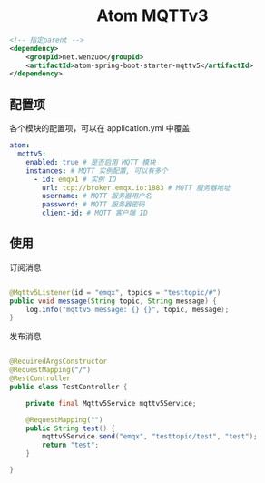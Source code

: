 <h1 align="center">Atom MQTTv3</h1>

```xml
<!-- 指定parent -->
<dependency>
	<groupId>net.wenzuo</groupId>
	<artifactId>atom-spring-boot-starter-mqttv5</artifactId>
</dependency>
```

## 配置项

各个模块的配置项，可以在 application.yml 中覆盖

```yaml
atom:
  mqttv5:
    enabled: true # 是否启用 MQTT 模块
    instances: # MQTT 实例配置, 可以有多个
      - id: emqx1 # 实例 ID
        url: tcp://broker.emqx.io:1883 # MQTT 服务器地址
        username: # MQTT 服务器用户名
        password: # MQTT 服务器密码
        client-id: # MQTT 客户端 ID
```

## 使用

订阅消息

```java

@Mqttv5Listener(id = "emqx", topics = "testtopic/#")
public void message(String topic, String message) {
	log.info("mqttv5 message: {} {}", topic, message);
}

```

发布消息

```java

@RequiredArgsConstructor
@RequestMapping("/")
@RestController
public class TestController {

	private final Mqttv5Service mqttv5Service;

	@RequestMapping("")
	public String test() {
		mqttv5Service.send("emqx", "testtopic/test", "test");
		return "test";
	}

}
```